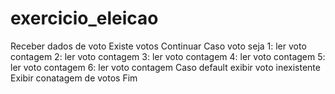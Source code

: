 # exercicio_eleicao
 Receber dados de voto
   Existe votos
    Continuar
     Caso voto seja 
     1: 
      ler voto
       contagem
     2: 
       ler voto
       contagem
     3: 
      ler voto
       contagem
      4: 
        ler voto
       contagem
      5: 
          ler voto
       contagem
      6: 
          ler voto
       contagem
       Caso default
         exibir voto inexistente
       Exibir 
         conatagem de votos
     Fim
       
       
